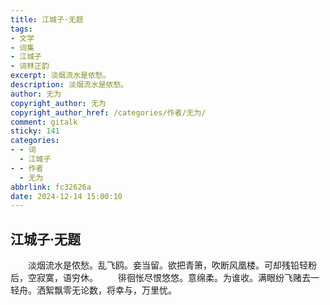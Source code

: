 ```yaml
---
title: 江城子·无题
tags:
- 文学
- 词集
- 江城子
- 词林正韵
excerpt: 淡烟流水是侬愁。
description: 淡烟流水是侬愁。
author: 无为
copyright_author: 无为
copyright_author_href: /categories/作者/无为/
comment: gitalk
sticky: 141
categories:
- - 词
  - 江城子
- - 作者
  - 无为
abbrlink: fc32626a
date: 2024-12-14 15:00:10
---
```

## 江城子·无题

&emsp;&emsp;淡烟流水是侬愁。乱飞鸥。妾当留。欲把青箫，吹断风凰楼。可却残铅轻粉后，空寂寞，语穷休。
&emsp;&emsp;徘徊怅尽恨悠悠。意绵柔。为谁收。满眼纷飞赌去一轻舟。洒絮飘零无论数，将幸与，万里忧。